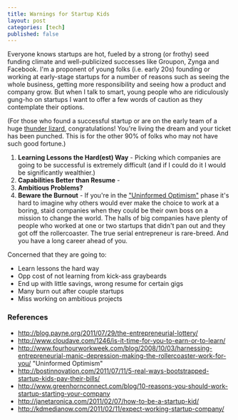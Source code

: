 ```yaml
--- 
title: Warnings for Startup Kids
layout: post
categories: [tech]
published: false
---
```


Everyone knows startups are hot, fueled by a strong (or frothy) seed funding climate and well-publicized successes like Groupon, Zynga and Facebook. I'm a proponent of young folks (i.e. early 20s) founding or working at early-stage startups for a number of reasons such as seeing the whole business, getting more responsibility and seeing how a product and company grow. But when I talk to smart, young people who are ridiculously gung-ho on startups I want to offer a few words of caution as they contemplate their options.

(For those who found a successful startup or are on the early team of a huge <a href="http://techcrunch.com/2010/02/21/mike-maples-talks-venture-capital-and-thunder-lizards/">thunder lizard</a>, congratulations! You're living the dream and your ticket has been punched. This is for the other 90% of folks who may not have such good fortune.)

<ol>
<li><strong>Learning Lessons the Hard(est) Way</strong> - Picking which companies are going to be successful is extremely difficult (and if I could do it I would be significantly wealthier.) 
</li>
	
	
<li><strong>Capabilities Better than Resume</strong> - 
</li>
	
<li><strong>Ambitious Problems?</strong></li>
	
<li><strong>Beware the Burnout</strong> - If you're in the <a href="http://www.fourhourworkweek.com/blog/2008/10/03/harnessing-entrepreneurial-manic-depression-making-the-rollercoaster-work-for-you/">"Uninformed Optimism"</a> phase it's hard to imagine why others would ever make the choice to work at a boring, staid companies when they could be their own boss on a mission to change the world. The halls of big companies have plenty of people who worked at one or two startups that didn't pan out and they got off the rollercoaster. The true serial entrepreneur is rare-breed. And you have a long career ahead of you. 
</li>
	
</ol>
Concerned that they are going to:

- Learn lessons the hard way
- Opp cost of not learning from kick-ass graybeards
- End up with little savings, wrong resume for certain gigs
- Many burn out after couple startups
- Miss working on ambitious projects

### References

- http://blog.payne.org/2011/07/29/the-entrepreneurial-lottery/
- http://www.cloudave.com/1246/is-it-time-for-you-to-earn-or-to-learn/
- http://www.fourhourworkweek.com/blog/2008/10/03/harnessing-entrepreneurial-manic-depression-making-the-rollercoaster-work-for-you/
"Uninformed Optimism"
- http://bostinnovation.com/2011/07/11/5-real-ways-bootstrapped-startup-kids-pay-their-bills/
- http://www.greenhornconnect.com/blog/10-reasons-you-should-work-startup-starting-your-company
- http://janetaronica.com/2011/02/07/how-to-be-a-startup-kid/
- http://kdmedianow.com/2011/02/11/expect-working-startup-company/